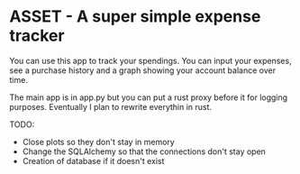 # ASSET - A super simple expense tracker
You can use this app to track your spendings. You can input your expenses, see a purchase history and a graph showing your account balance over time.

The main app is in app.py but you can put a rust proxy before it for logging purposes. Eventually I plan to rewrite everythin in rust.

TODO:
- Close plots so they don't stay in memory
- Change the SQLAlchemy so that the connections don't stay open
- Creation of database if it doesn't exist